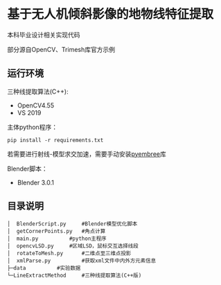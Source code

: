 # 基于无人机倾斜影像的地物线特征提取
本科毕业设计相关实现代码

部分源自OpenCV、Trimesh库官方示例

## 运行环境
三种线提取算法(C++):
- OpenCV4.55
- VS 2019

主体python程序：
```
pip install -r requirements.txt
```
若需要进行射线-模型求交加速，需要手动安装[pyembree](https://github.com/scopatz/pyembree)库

Blender脚本：
- Blender 3.0.1


## 目录说明
```
│  BlenderScript.py   	#Blender模型优化脚本
│  getCornerPoints.py 	#角点计算
│  main.py 	        #python主程序
│  opencvLSD.py 	#区域LSD，鼠标交互选择线段
│  rotateToMesh.py      #二维点至三维点投影
│  xmlParse.py 	        #获取xml文件中内外方元素信息
├─data			#实验数据
└─LineExtractMethod 	#三种线提取算法(C++版)
```

